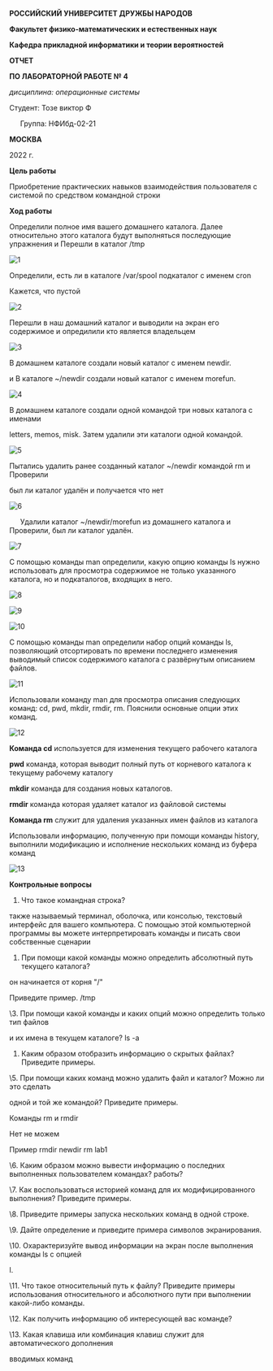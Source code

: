 **РОССИЙСКИЙ УНИВЕРСИТЕТ ДРУЖБЫ НАРОДОВ**

**Факультет физико-математических и естественных наук**

**Кафедра прикладной информатики и теории вероятностей**





**ОТЧЕТ** 

**ПО ЛАБОРАТОРНОЙ РАБОТЕ № 4**	

*дисциплина:	операционные системы*	 









Студент: Тозе виктор Ф                                     

`	`Группа: НФИбд-02-21                                      







**МОСКВА**

2022	 г.

**Цель работы**

Приобретение практических навыков взаимодействия пользователя с системой по средством командной строки

**Ход работы**

Определили полное имя вашего домашнего каталога. Далее относительно этого каталога будут выполняться последующие упражнения и Перешли в каталог /tmp

![](1.png "1")




Определили, есть ли в каталоге /var/spool подкаталог с именем cron

Кажется, что пустой

![](2.png "2")




Перешли в наш домашний каталог и выводили на экран его содержимое и опредилили кто является владельцем 

![](3.png "3")





В домашнем каталоге создали новый каталог с именем newdir.

и В каталоге ~/newdir создали новый каталог с именем morefun.

![](4.png "4")	




В домашнем каталоге создали одной командой три новых каталога с именами

letters, memos, misk. Затем удалили эти каталоги одной командой.

![](5.png "5")

Пытались удалить ранее созданный каталог ~/newdir командой rm и Проверили

был ли каталог удалён и получается что нет

![](6.png "6")

`	`Удалили каталог ~/newdir/morefun из домашнего каталога и Проверили, был ли каталог удалён.

![](7.png "7")






С помощью команды man определили, какую опцию команды ls нужно использовать для просмотра содержимое не только указанного каталога, но и подкаталогов, входящих в него.


![](8.png "8")


















![](9.png "9")




























![](10.png "10")

С помощью команды man определили набор опций команды ls, позволяющий отсортировать по времени последнего изменения выводимый список содержимого каталога с развёрнутым описанием файлов.

![](11.png "11")

















Использовали команду man для просмотра описания следующих команд: cd, pwd, mkdir, rmdir, rm. Пояснили основные опции этих команд.


![](12.png "12")






**Команда cd** используется для изменения текущего рабочего каталога

**pwd** команда, которая выводит полный путь от корневого каталога к текущему рабочему каталогу

**mkdir** команда для создания новых каталогов.

**rmdir** команда которая удаляет каталог из файловой системы

**Команда rm** служит для удаления указанных имен файлов из каталога

Использовали информацию, полученную при помощи команды history, выполнили модификацию и исполнение нескольких команд из буфера команд

![](13.png "13")




**Контрольные вопросы**

1. Что такое командная строка?

также называемый терминал, оболочка, или консолью, текстовый интерфейс для вашего компьютера. С помощью этой компьютерной программы вы можете интерпретировать команды и писать свои собственные сценарии

1. При помощи какой команды можно определить абсолютный путь текущего каталога?

он начинается от корня "/"

Приведите пример. /tmp

\3. При помощи какой команды и каких опций можно определить только тип файлов

и их имена в текущем каталоге? ls -a

1. Каким образом отобразить информацию о скрытых файлах? Приведите примеры.

\5. При помощи каких команд можно удалить файл и каталог? Можно ли это сделать

одной и той же командой? Приведите примеры.

Команды rm и rmdir 

Нет не можем

Пример rmdir newdir     rm lab1

\6. Каким образом можно вывести информацию о последних выполненных пользователем командах? работы? 

\7. Как воспользоваться историей команд для их модифицированного выполнения? Приведите примеры.

\8. Приведите примеры запуска нескольких команд в одной строке.

\9. Дайте определение и приведите примера символов экранирования.

\10. Охарактеризуйте вывод информации на экран после выполнения команды ls с опцией

l.

\11. Что такое относительный путь к файлу? Приведите примеры использования относительного и абсолютного пути при выполнении какой-либо команды.

\12. Как получить информацию об интересующей вас команде?

\13. Какая клавиша или комбинация клавиш служит для автоматического дополнения

вводимых команд
